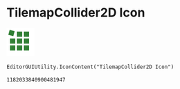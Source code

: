 # TilemapCollider2D Icon
![](/img/TilemapCollider2D%20Icon.png)

``` CSharp
EditorGUIUtility.IconContent("TilemapCollider2D Icon")
```
```
1182033840900481947
```
